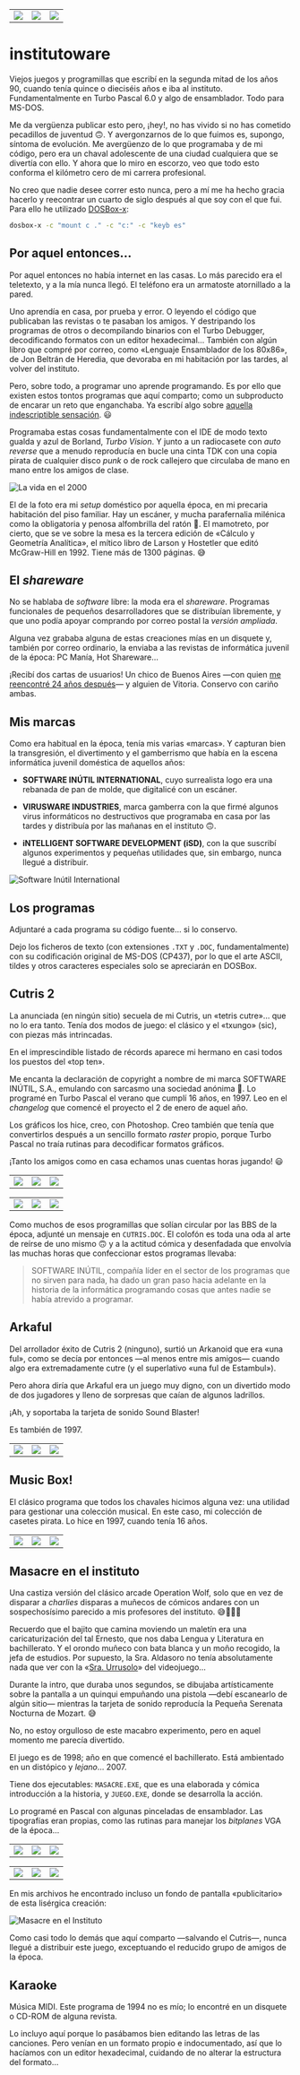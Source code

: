 |                                    |                                     |                                      |
| ---------------------------------- | ----------------------------------- | ------------------------------------ |
| ![](./_screenshots/cutris_000.png) | ![](./_screenshots/masacre_016.png) | ![](./_screenshots/musicbox_000.png) |

# institutoware

Viejos juegos y programillas que escribí en la segunda mitad de los años 90, cuando tenía quince o dieciséis años e iba al instituto. Fundamentalmente en Turbo Pascal 6.0 y algo de ensamblador. Todo para MS-DOS.

Me da vergüenza publicar esto pero, ¡hey!, no has vivido si no has cometido pecadillos de juventud 🙃. Y avergonzarnos de lo que fuimos es, supongo, síntoma de evolución. Me avergüenzo de lo que programaba y de mi código, pero era un chaval adolescente de una ciudad cualquiera que se divertía con ello. Y ahora que lo miro en escorzo, veo que todo esto conforma el kilómetro cero de mi carrera profesional.

No creo que nadie desee correr esto nunca, pero a mí me ha hecho gracia hacerlo y reecontrar un cuarto de siglo después al que soy con el que fui. Para ello he utilizado [DOSBox-x](https://dosbox-x.com):

```bash
dosbox-x -c "mount c ." -c "c:" -c "keyb es"
```

## Por aquel entonces…

Por aquel entonces no había internet en las casas. Lo más parecido era el teletexto, y a la mía nunca llegó. El teléfono era un armatoste atornillado a la pared.

Uno aprendía en casa, por prueba y error. O leyendo el código que publicaban las revistas o te pasaban los amigos. Y destripando los programas de otros o decompilando binarios con el Turbo Debugger, decodificando formatos con un editor hexadecimal… También con algún libro que compré por correo, como «Lenguaje Ensamblador de los 80x86», de Jon Beltrán de Heredia, que devoraba en mi habitación por las tardes, al volver del instituto.

Pero, sobre todo, a programar uno aprende programando. Es por ello que existen estos tontos programas que aquí comparto; como un subproducto de encarar un reto que enganchaba. Ya escribí algo sobre [aquella indescriptible sensación](https://x.com/JaimeObregon/status/1180211354407522304). 😃

Programaba estas cosas fundamentalmente con el IDE de modo texto gualda y azul de Borland, _Turbo Vision_. Y junto a un radiocasete con _auto reverse_ que a menudo reproducía en bucle una cinta TDK con una copia pirata de cualquier disco _punk_ o de rock callejero que circulaba de mano en mano entre los amigos de clase.

![La vida en el 2000](./_images/habitacion.avif)

El de la foto era mi _setup_ doméstico por aquella época, en mi precaria habitación del piso familiar. Hay un escáner, y mucha parafernalia milénica como la obligatoria y penosa alfombrilla del ratón 🫢. El mamotreto, por cierto, que se ve sobre la mesa es la tercera edición de «Cálculo y Geometría Analítica», el mítico libro de Larson y Hostetler que editó McGraw-Hill en 1992. Tiene más de 1300 páginas. 😅

## El _shareware_

No se hablaba de _software_ libre: la moda era el _shareware_. Programas funcionales de pequeños desarrolladores que se distribuían libremente, y que uno podía apoyar comprando por correo postal la _versión ampliada_.

Alguna vez grababa alguna de estas creaciones mías en un disquete y, también por correo ordinario, la enviaba a las revistas de informática juvenil de la época: PC Manía, Hot Shareware…

¡Recibí dos cartas de usuarios! Un chico de Buenos Aires —con quien [me reencontré 24 años después](https://x.com/JaimeObregon/status/1499157073573130245)— y alguien de Vitoria. Conservo con cariño ambas.

## Mis marcas

Como era habitual en la época, tenía mis varias «marcas». Y capturan bien la transgresión, el divertimento y el gamberrismo que había en la escena informática juvenil doméstica de aquellos años:

- **SOFTWARE INÚTIL INTERNATIONAL**, cuyo surrealista logo era una rebanada de pan de molde, que digitalicé con un escáner.

- **VIRUSWARE INDUSTRIES**, marca gamberra con la que firmé algunos virus informáticos no destructivos que programaba en casa por las tardes y distribuía por las mañanas en el instituto 🙃.

- **iNTELLIGENT SOFTWARE DEVELOPMENT (iSD)**, con la que suscribí algunos experimentos y pequeñas utilidades que, sin embargo, nunca llegué a distribuir.

![Software Inútil International](./_images/software-inutil.avif)

## Los programas

Adjuntaré a cada programa su código fuente… si lo conservo.

Dejo los ficheros de texto (con extensiones `.TXT` y `.DOC`, fundamentalmente) con su codificación original de MS-DOS (CP437), por lo que el arte ASCII, tildes y otros caracteres especiales solo se apreciarán en DOSBox.

## Cutris 2

La anunciada (en ningún sitio) secuela de mi Cutris, un «tetris cutre»… que no lo era tanto. Tenía dos modos de juego: el clásico y el «txungo» (sic), con piezas más intrincadas.

En el imprescindible listado de récords aparece mi hermano en casi todos los puestos del «top ten».

Me encanta la declaración de copyright a nombre de mi marca SOFTWARE INÚTIL, S.A., emulando con sarcasmo una sociedad anónima 🤣. Lo programé en Turbo Pascal el verano que cumplí 16 años, en 1997. Leo en el _changelog_ que comencé el proyecto el 2 de enero de aquel año.

Los gráficos los hice, creo, con Photoshop. Creo también que tenía que convertirlos después a un sencillo formato _raster_ propio, porque Turbo Pascal no traía rutinas para decodificar formatos gráficos.

¡Tanto los amigos como en casa echamos unas cuentas horas jugando! 😃

|                                    |                                    |                                    |
| ---------------------------------- | ---------------------------------- | ---------------------------------- |
| ![](./_screenshots/cutris_000.png) | ![](./_screenshots/cutris_003.png) | ![](./_screenshots/cutris_002.png) |

|                                    |                                    |                                    |
| ---------------------------------- | ---------------------------------- | ---------------------------------- |
| ![](./_screenshots/cutris_001.png) | ![](./_screenshots/cutris_004.png) | ![](./_screenshots/cutris_005.png) |

Como muchos de esos programillas que solían circular por las BBS de la época, adjunté un mensaje en `CUTRIS.DOC`. El colofón es toda una oda al arte de reírse de uno mismo 🙃 y a la actitud cómica y desenfadada que envolvía las muchas horas que confeccionar estos programas llevaba:

> SOFTWARE INÚTIL, compañía líder en el sector de los programas que no sirven para nada, ha dado un gran paso hacia adelante en la historia de la informática programando cosas que antes nadie se había atrevido a programar.

## Arkaful

Del arrollador éxito de Cutris 2 (ninguno), surtió un Arkanoid que era «una ful», como se decía por entonces —al menos entre mis amigos— cuando algo era extremadamente cutre (y el superlativo «una ful de Estambul»).

Pero ahora diría que Arkaful era un juego muy digno, con un divertido modo de dos jugadores y lleno de sorpresas que caían de algunos ladrillos.

¡Ah, y soportaba la tarjeta de sonido Sound Blaster!

Es también de 1997.

|                                     |                                     |                                     |
| ----------------------------------- | ----------------------------------- | ----------------------------------- |
| ![](./_screenshots/arkaful_000.png) | ![](./_screenshots/arkaful_001.png) | ![](./_screenshots/arkaful_002.png) |

## Music Box!

El clásico programa que todos los chavales hicimos alguna vez: una utilidad para gestionar una colección musical. En este caso, mi colección de casetes pirata. Lo hice en 1997, cuando tenía 16 años.

|                                      |                                      |                                      |
| ------------------------------------ | ------------------------------------ | ------------------------------------ |
| ![](./_screenshots/musicbox_000.png) | ![](./_screenshots/musicbox_002.png) | ![](./_screenshots/musicbox_001.png) |

## Masacre en el instituto

Una castiza versión del clásico arcade Operation Wolf, solo que en vez de disparar a _charlies_ disparas a muñecos de cómicos andares con un sospechosísimo parecido a mis profesores del instituto. 😅🤷🏻‍♂️

Recuerdo que el bajito que camina moviendo un maletín era una caricaturización del tal Ernesto, que nos daba Lengua y Literatura en bachillerato. Y el orondo muñeco con bata blanca y un moño recogido, la jefa de estudios. Por supuesto, la Sra. Aldasoro no tenía absolutamente nada que ver con la «[Sra. Urrusolo](https://es.wikipedia.org/wiki/José_Luis_Urrusolo_Sistiaga)» del videojuego…

Durante la intro, que duraba unos segundos, se dibujaba artísticamente sobre la pantalla a un quinqui empuñando una pistola —debí escanearlo de algún sitio— mientras la tarjeta de sonido reproducía la Pequeña Serenata Nocturna de Mozart. 😅

No, no estoy orgulloso de este macabro experimento, pero en aquel momento me parecía divertido.

El juego es de 1998; año en que comencé el bachillerato. Está ambientado en un distópico y _lejano_… 2007.

Tiene dos ejecutables: `MASACRE.EXE`, que es una elaborada y cómica introducción a la historia, y `JUEGO.EXE`, donde se desarrolla la acción.

Lo programé en Pascal con algunas pinceladas de ensamblador. Las tipografías eran propias, como las rutinas para manejar los _bitplanes_ VGA de la época…

|                                     |                                     |                                     |
| ----------------------------------- | ----------------------------------- | ----------------------------------- |
| ![](./_screenshots/masacre_001.png) | ![](./_screenshots/masacre_008.png) | ![](./_screenshots/masacre_011.png) |

|                                     |                                     |                                     |
| ----------------------------------- | ----------------------------------- | ----------------------------------- |
| ![](./_screenshots/masacre_014.png) | ![](./_screenshots/masacre_016.png) | ![](./_screenshots/masacre_017.png) |

En mis archivos he encontrado incluso un fondo de pantalla «publicitario» de esta lisérgica creación:

![Masacre en el Instituto](./_images/masacre.avif)

Como casi todo lo demás que aquí comparto —salvando el Cutris—, nunca llegué a distribuir este juego, exceptuando el reducido grupo de amigos de la época.

## Karaoke

Música MIDI. Este programa de 1994 no es mío; lo encontré en un disquete o CD-ROM de alguna revista.

Lo incluyo aquí porque lo pasábamos bien editando las letras de las canciones. Pero venían en un formato propio e indocumentado, así que lo hacíamos con un editor hexadecimal, cuidando de no alterar la estructura del formato…
